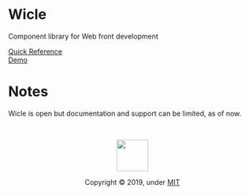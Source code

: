 # Wicle
Component library for Web front development

[Quick Reference](docs/index.md)<br>
[Demo](https://shnam7.github.io/wicle/)


# Notes
Wicle is open but documentation and support can be limited, as of now.

<br>
<div>
<p align="center"><img class="logo" src="https://shnam7.github.io/artworks/logo/wicle/wicle-favicon.svg" width="64px"></p>
<p align="center">Copyright &copy; 2019, under <a href="./LICENSE">MIT</a></p>
</div>
<br>